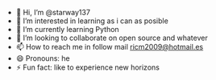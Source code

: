 - 👋 Hi, I’m @starway137
- 👀 I’m interested in learning as i can as posible
- 🌱 I’m currently learning Python 
- 💞️ I’m looking to collaborate on open source and whatever
- 📫 How to reach me in follow mail ricm2009@hotmail.es
- 😄 Pronouns: he
- ⚡ Fun fact: like to experience new horizons

<!---
starway137/starway137 is a ✨ special ✨ repository because its `README.md` (this file) appears on your GitHub profile.
You can click the Preview link to take a look at your changes.
--->
